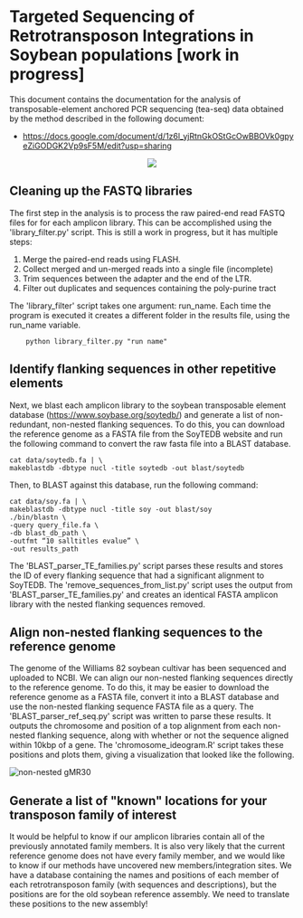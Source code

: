 # Targeted Sequencing of Retrotransposon Integrations in Soybean populations  [work in progress]
This document contains the documentation for the analysis of transposable-element anchored PCR sequencing (tea-seq) data obtained by the method described in the following document:
* https://docs.google.com/document/d/1z6l_yjRtnGkOStGcOwBBOVk0gpyeZiGODGK2Vp9sF5M/edit?usp=sharing

<center><a href = "https://upload.wikimedia.org/wikipedia/commons/thumb/a/a0/Retrotransposons.png/"><img src = "https://upload.wikimedia.org/wikipedia/commons/thumb/a/a0/Retrotransposons.png/880px-Retrotransposons.png"/></a></center>

## Cleaning up the FASTQ libraries
The first step in the analysis is to process the raw paired-end read FASTQ files for  for each amplicon library. This can be accomplished using the 'library_filter.py' script. This is still a work in progress, but it has multiple steps:
1. Merge the paired-end reads using FLASH.
2. Collect merged and un-merged reads into a single file (incomplete)
3. Trim sequences between the adapter and the end of the LTR.
4. Filter out duplicates and sequences containing the poly-purine tract

The 'library_filter' script takes one argument: run_name. Each time the program is executed it creates a different folder in the results file, using the run_name variable.
        
        python library_filter.py "run name"

## Identify flanking sequences in other repetitive elements
Next, we blast each amplicon library to the soybean transposable element database (https://www.soybase.org/soytedb/) and generate a list of non-redundant, non-nested flanking sequences. To do this, you can download the reference genome as a FASTA file from the SoyTEDB website and run the following command to convert the raw fasta file into a BLAST database. 

    cat data/soytedb.fa | \
    makeblastdb -dbtype nucl -title soytedb -out blast/soytedb

Then, to BLAST against this database, run the following command:

    cat data/soy.fa | \
    makeblastdb -dbtype nucl -title soy -out blast/soy
    ./bin/blastn \
    -query query_file.fa \
    -db blast_db_path \
    -outfmt “10 salltitles evalue” \
    -out results_path
    
The 'BLAST_parser_TE_families.py' script parses these results and stores the ID of every flanking sequence that had a significant alignment to SoyTEDB. The 'remove_sequences_from_list.py' script uses the output from 'BLAST_parser_TE_families.py' and creates an identical FASTA amplicon library with the nested flanking sequences removed. 

## Align non-nested flanking sequences to the reference genome
The genome of the Williams 82 soybean cultivar has been sequenced and uploaded to NCBI. We can align our non-nested flanking sequences directly to the reference genome. To do this, it may be easier to download the reference genome as a FASTA file, convert it into a BLAST database and use the non-nested flanking sequence FASTA file as a query. The 'BLAST_parser_ref_seq.py' script was written to parse these results. It outputs the chromosome and position of a top alignment from each non-nested flanking sequence, along with whether or not the sequence aligned within 10kbp of a gene. The 'chromosome_ideogram.R' script takes these positions and plots them, giving a visualization that looked like the following.

![non-nested gMR30](https://github.com/jasenjackson/tea-seq/blob/master/non-nested-GMR30-sites-HL2.png?raw=true)
      
## Generate a list of "known" locations for your transposon family of interest
It would be helpful to know if our amplicon libraries contain all of the previously annotated family members. It is also very likely that the current reference genome does not have every family member, and we would like to know if our methods have uncovered new members/integration sites. We have a database containing the names and positions of each member of each retrotransposon family (with sequences and descriptions), but the positions are for the old soybean reference assembly. We need to translate these positions to the new assembly! 




